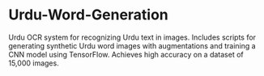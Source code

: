 # Urdu-Word-Generation
Urdu OCR system for recognizing Urdu text in images. Includes scripts for generating synthetic Urdu word images with augmentations and training a CNN model using TensorFlow. Achieves high accuracy on a dataset of 15,000 images.
